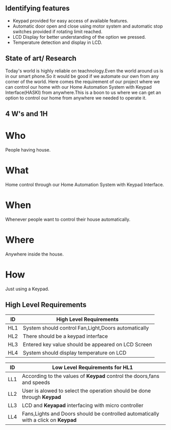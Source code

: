 ## Identifying features
* Keypad provided for easy access of available features.
* Automatic door open and close using motor system and automatic stop switches provided if rotating limit reached.
* LCD Display for better understanding of the option we pressed.
* Temperature detection and display in LCD.

## State of art/ Research
 Today's world is highly reliable on teachnology.Even the world around us is in our smart phone.So it would be good if we automate our own from any corner of the world.
 Here comes the requirement of our project where we can control our home with our Home Automation System with Keypad Interface(HASKI) from anywhere.This is a boon to us where we can get an option to control our home from anywhere we needed to operate it.

## 4 W's and 1H
# Who
People having house.
# What
Home control through our Home Automation System with Keypad Interface.
# When
Whenever people want to control their house automatically.
# Where
Anywhere inside the house.
# How
Just using a Keypad.


## High Level Requirements
| ID | High Level Requirements |
| -------- | -------------- |
| HL1 | System should control Fan,Light,Doors automatically |
| HL2 | There should be a keypad interface |
| HL3 |  Entered key value should be appeared on LCD Screen |
| HL4 | System should display temperature on LCD |


| ID | Low Level Requirements for HL1|       
| -------- | -------------- | 
| LL1 | According to the values of __Keypad__ control the doors,fans and speeds|      
| LL2 | User is alowed to select the operation should be done through __Keypad__ |
| LL3 | LCD and __Keyapad__ interfacing with micro controller|      
| LL4 | Fans,Lights and Doors should be controlled automatically with a click on	__Keypad__ |





